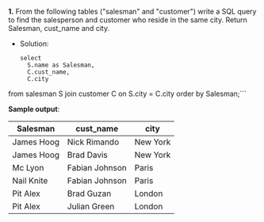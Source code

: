 **1.** From the following tables ("salesman" and "customer") write a SQL query to find the salesperson and customer who reside in the same city. 
Return Salesman, cust_name and city.
- Solution:
  ```
  select
	S.name as Salesman,
	C.cust_name,
	C.city
from salesman S
join customer C
	on S.city = C.city
order by Salesman;```


**Sample output**:

| Salesman  | cust_name  | city | 
|-----------|------------|----------|
| James Hoog| Nick Rimando |	New York |
|James Hoog	| Brad Davis 	| New York |
|Mc Lyon 	| Fabian Johnson | Paris |
|Nail Knite	| Fabian Johnson |	Paris |
|Pit Alex	| Brad Guzan |	London |
|Pit Alex	| Julian Green |	London |
